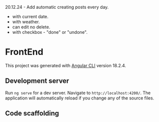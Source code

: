 20.12.24 - Add automatic creating posts every day.
-  with current date.
-  with weather. 
-  can edit no delete.
-  with checkbox - "done" or "undone".

# FrontEnd

This project was generated with [Angular CLI](https://github.com/angular/angular-cli) version 18.2.4.

## Development server

Run `ng serve` for a dev server. Navigate to `http://localhost:4200/`. The application will automatically reload if you change any of the source files.

## Code scaffolding